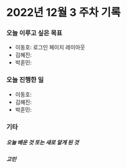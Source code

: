 # 2022년 12월 3 주차 기록
### 오늘 이루고 싶은 목표
- 이동호: 로그인 페이지 레이아웃 
- 김혜진:
- 박훈민: 

### 오늘 진행한 일 
- 이동호: 
- 김혜진:
- 박훈민: 

### 기타
##### 오늘 배운 것 또는 새로 알게 된 것

##### 고민

##### 
